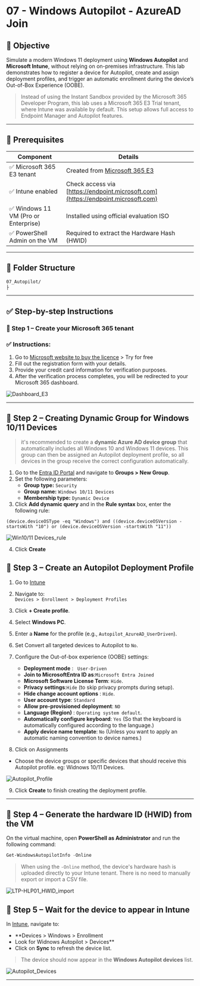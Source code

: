 # 07 - Windows Autopilot - AzureAD Join

## 🎯 Objective

Simulate a modern Windows 11 deployment using **Windows Autopilot** and **Microsoft Intune**, without relying on on-premises infrastructure. This lab demonstrates how to register a device for Autopilot, create and assign deployment profiles, and trigger an automatic enrollment during the device’s Out-of-Box Experience (OOBE).
> Instead of using the Instant Sandbox provided by the Microsoft 365 Developer Program, this lab uses a Microsoft 365 E3 Trial tenant, where Intune was available by default. This setup allows full access to Endpoint Manager and Autopilot features.
---

## 🧰 Prerequisites

| Component                            | Details                                                                                                 |
|--------------------------------------|---------------------------------------------------------------------------------------------------------|
| ✅ Microsoft 365 E3 tenant           | Created from [Microsoft 365 E3 ](https://www.microsoft.com/en-ca/microsoft-365/enterprise/e3?activetab=pivot:overviewtab) |
| ✅ Intune enabled                    | Check access via [https://endpoint.microsoft.com](https://endpoint.microsoft.com)                       |
| ✅ Windows 11 VM (Pro or Enterprise) | Installed using official evaluation ISO                                                                 |
| ✅ PowerShell Admin on the VM | Required to extract the Hardware Hash (HWID)                                                                   |

---

## 🧱 Folder Structure

```bash
07_Autopilot/
├
```
---

## ✅ Step-by-step Instructions


### 🧩 Step 1 – Create your Microsoft 365 tenant

### ✅ Instructions:

1. Go to [Microsoft website to buy the licence](https://www.microsoft.com/en-ca/microsoft-365/enterprise/e3?activetab=pivot:overviewtab) > Try for free
2. Fill out the registration form with your details.  
3. Provide your credit card information for verification purposes.  
4. After the verification process completes, you will be redirected to your Microsoft 365 dashboard.  

![Dashboard_E3](https://github.com/AliChoukatli/CyberShield-Enterprise/blob/main/07_Autopilot/Screenshots/Licence_E3.png)

---

## 🧩 Step 2 – Creating Dynamic Group for Windows 10/11 Devices 
> it's recommended to create a **dynamic Azure AD device group** that automatically includes all Windows 10 and Windows 11 devices.
> This group can then be assigned an Autopilot deployment profile, so all devices in the group receive the correct configuration automatically.

1. Go to the [Entra ID Portal](entra.microsoft.com) and navigate to  **Groups > New Group**.  
2. Set the following parameters:
   - **Group type:** `Security`
   - **Group name:** `Windows 10/11 Devices`  
   - **Membership type:** `Dynamic Device`
3. Click **Add dynamic query** and in the **Rule syntax** box, enter the following rule:
```kql
(device.deviceOSType -eq "Windows") and ((device.deviceOSVersion -startsWith "10") or (device.deviceOSVersion -startsWith "11"))
```
![Win10/11 Devices_rule](https://github.com/AliChoukatli/CyberShield-Enterprise/blob/main/07_Autopilot/Screenshots/win10-11_devices_group.png)

4. Click **Create**
   
## 🧩 Step 3 – Create an Autopilot Deployment Profile

1. Go to [Intune](https://intune.microsoft.com)
2. Navigate to:  
   `Devices > Enrollment > Deployment Profiles`  
3. Click **+ Create profile**.  
4. Select **Windows PC**.  
5. Enter a **Name** for the profile (e.g., `Autopilot_AzureAD_UserDriven`).
6. Set Convert all targeted devices to Autopilot to `No`.
7. Configure the Out-of-box experience (OOBE) settings:
   - **Deployment mode** : ` User-Driven`
   - **Join to MicrosoftEntra ID as**:`Microsoft Entra Joined`
   - **Microsoft Software License Term**: `Hide`.
   - **Privacy settings**:`Hide` (to skip privacy prompts during setup).
   - **Hide change account options** : `Hide`.
   - **User account type**: `Standard`  
   - **Allow pre-provisioned deployment**: `NO`
   - **Language (Region)** : `Operating system default`.
   - **Automatically configure keyboard**: `Yes` (So that the keyboard is automatically configured according to the language.)
   - **Apply device name template**: `No` (Unless you want to apply an automatic naming convention to device names.)
  
8. Click on Assignments

- Choose the device groups or specific devices that should receive this Autopilot profile. eg: Widnows 10/11 Devices.

![Autopilot_Profile](https://github.com/AliChoukatli/CyberShield-Enterprise/blob/main/07_Autopilot/Screenshots/autopilot_profile.png)

9. Click **Create** to finish creating the deployment profile.

---

## 🧩 Step 4 – Generate the hardware ID (HWID) from the VM

On the virtual machine, open **PowerShell as Administrator** and run the following command:

```powershell
Get-WindowsAutopilotInfo -Online
```
> When using the `-Online` method, the device's hardware hash is uploaded directly to your Intune tenant. There is no need to manually export or import a CSV file.

![LTP-HLP01_HWID_import](https://github.com/AliChoukatli/CyberShield-Enterprise/blob/main/07_Autopilot/Screenshots/LTP-HLP01_HWID_import.png)

## 🧩 Step 5 – Wait for the device to appear in Intune

In [Intune](https://intune.microsoft.com), navigate to:

- **Devices > Windows > Enrollment 
- Look for Widnows Autopilot > Devices**
- Click on **Sync** to refresh the device list.

> The device should now appear in the **Windows Autopilot devices** list.

![Autopilot_Devices](https://github.com/AliChoukatli/CyberShield-Enterprise/blob/main/07_Autopilot/Screenshots/Autopilot_Devices.png)

---
